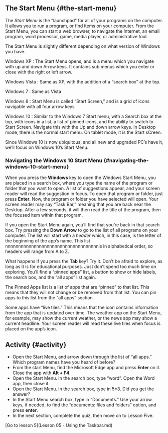 The Start Menu {#the-start-menu}
--------------

The *Start Menu* is the “launchpad” for all of your programs on the
computer. It allows you to run a program, or find items on your
computer. From the Start Menu, you can start a web browser, to navigate
the Internet, an email program, word processor, game, media player, or
administrative tool.

The Start Menu is slightly different depending on what version of
Windows you have.

Windows XP
:   The Start Menu opens, and is a menu which you navigate with up and
    down Arrow keys. It contains sub menus which you enter or close with
    the right or left arrow.

Windows Vista
:   Same as XP, with the addition of a “search box” at the top.

Windows 7
:   Same as Vista

Windows 8
:   Start Menu is called “Start Screen,” and is a grid of icons
    navigable with all four arrow keys

Windows 10
:   Similar to the Windows 7 Start menu, with a Search box at the top,
    with icons in a list, a list of pinned icons, and the ability to
    switch to Start Screen. Navigate this with the Up and down arrow
    keys. In Desktop mode, there is the normal start menu. On tablet
    mode, it is the Start sCreen.

Since Windows 10 is now ubiquitous, and all new and upgraded PC’s have
it, we’ll focus on Windows 10’s Start Menu.

### Navigating the Windows 10 Start Menu {#navigating-the-windows-10-start-menu}

When you press the **Windows** key to open the Windows Start Menu, you
are placed in a search box, where you type the name of the program or
folder that you want to open. A list of suggestions appear, and your
screen reader will read the suggestion in focus. To open that program or
folder, just press **Enter**. Now, the program or folder you have
selected will open. Your screen reader may say “Task Bar,” meaning that
you are back near the Desktop. After a few seconds, it will then read
the title of the program, then the focused item within that program.

If you open the Start Menu again, you’ll find that you’re back in that
search box. Try pressing the **Down Arrow** to go to the list of all
programs on your computer. The list will start with a *header* which, in
this case, is the letter of the beginning of the app’s name. This list
nnnnnnnnnnnnnnnnnnnnnnnnnnnnnnnnnnnnis in alphabetical order, so headers will range from A to Z.

What happens if you press the **Tab** key? Try it. Don’t be afraid to
explore, as long as it is for educational purposes. Just don’t spend too
much time on exploring. You’ll find a “pinned apps” list, a button to
show or hide labels, the search box, and the “all apps” list again.

The Pinned Apps list is a list of apps that are “pinned” to that list.
This means that they will not change or be removed from that list. You
can pin apps to this list from the “all apps” section.

Some apps have “live tiles.” This means that the icon contains
information from the app that is updated over time. The weather app on
the Start Menu, for example, may show the current weather, or the news
app may show a current headline. Your screen reader will read these live
tiles when focus is placed on the app’s icon.

Activity {#activity}
--------

-   Open the Start Menu, and arrow down through the list of “all apps.”
    Which program names have you heard of before?
-   From the start Menu, find the Microsoft Edge app and press **Enter**
    on it. Close the app with **Alt + F4**.
-   Open the Start Menu. In the search box, type “word”. Open the Word
    app, then close it.
-   Open the Start Menu. In the search box, type in 5\*3. Did you get
    the answer?
-   In the Start Menu search box, type in “Documents.” Use your arrow
    keys, if needed, to find the “documents: files and folders” option,
    and press **enter**.
-   In the next section, complete the quiz, then move on to Lesson Five.

[Go to lesson 5](Lesson 05 - Using the Taskbar.md)
